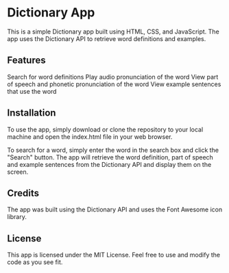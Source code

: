 # Dictionary App

This is a simple Dictionary app built using HTML, CSS, and JavaScript. The app uses the Dictionary API to retrieve word definitions and examples.

## Features

Search for word definitions
Play audio pronunciation of the word
View part of speech and phonetic pronunciation of the word
View example sentences that use the word

## Installation

To use the app, simply download or clone the repository to your local machine and open the index.html file in your web browser.

To search for a word, simply enter the word in the search box and click the "Search" button. The app will retrieve the word definition, part of speech and example sentences from the Dictionary API and display them on the screen.

## Credits

The app was built using the Dictionary API and uses the Font Awesome icon library.

## License

This app is licensed under the MIT License. Feel free to use and modify the code as you see fit.
